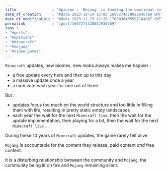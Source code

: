 ```yaml
---
title                : "Opinion : `Mojang` is feeding the emotional roller coaster beast"
date_of_creation     : "#date 2023-10-14 13:05 1697274328022936769 GMT"
date_of_modification : "#date 2023-11-15 12:20 1700036405502184887 GMT"
permalink            : "/post/1697274328022936769"
tags :
- "#posts"
- "#opinions"
- "#minecraft"
- "#mojang"
- "#video_games"
---
```


`Minecraft` updates, new biomes, new mobs always makes me happier :

- a free update every here and then up to this day
- a massive update once a year
- a mob vote each year for one out of three

But : 
- updates focus too much on the world structure and too little in filling them with life, resulting in pretty static empty landscapes
- each year the wait for the next `Minecraft live`, then the wait for the update implementation, then playing for a bit, then the wait for the next `Minecraft live` ...

During these 10 years of `Minecraft` updates, the game rarely felt alive.

`Mojang` is accountable for the content they release, paid content _and_ free content.

It is a disturbing relationship between the community and `Mojang`, the community being lit on fire and `Mojang` remaining silent.
